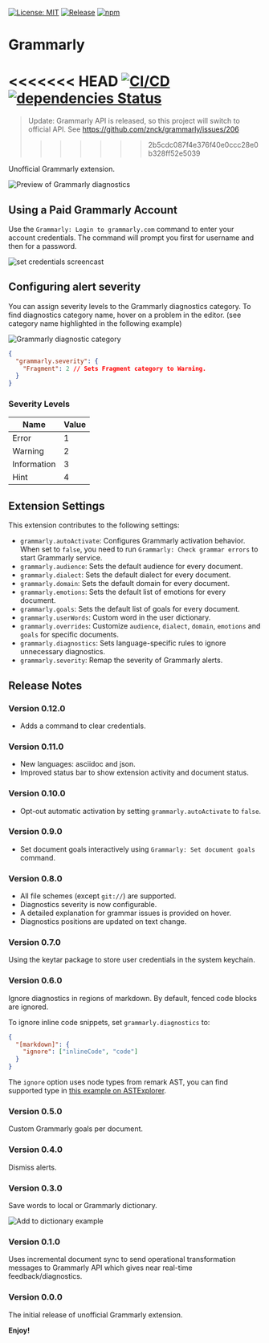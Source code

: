 [![License: MIT](https://img.shields.io/badge/License-MIT-green.svg)](https://opensource.org/licenses/MIT)
[![Release](https://img.shields.io/github/release/emacs-grammarly/unofficial-grammarly-language-server.svg?logo=github)](https://github.com/emacs-grammarly/unofficial-grammarly-language-server/releases/latest)
[![npm](https://img.shields.io/npm/v/@emacs-grammarly/unofficial-grammarly-language-server?logo=npm&color=green)](https://www.npmjs.com/package/@emacs-grammarly/unofficial-grammarly-language-server)

# Grammarly

<<<<<<< HEAD
[![CI/CD](https://github.com/emacs-grammarly/unofficial-grammarly-language-server/actions/workflows/ci.yaml/badge.svg)](https://github.com/emacs-grammarly/unofficial-grammarly-language-server/actions/workflows/ci.yaml)
[![dependencies Status](https://status.david-dm.org/gh/emacs-grammarly/unofficial-grammarly-language-server.svg)](https://david-dm.org/emacs-grammarly/unofficial-grammarly-language-server)
=======
> Update: Grammarly API is released, so this project will switch to official API. See https://github.com/znck/grammarly/issues/206
>>>>>>> 2b5cdc087f4e376f40e0ccc28e0b328ff52e5039

Unofficial Grammarly extension.

![Preview of Grammarly diagnostics](./extension/assets/screenshot1.png)

## Using a Paid Grammarly Account

Use the `Grammarly: Login to grammarly.com` command to enter your account credentials. The command will prompt you first for username and then for a password.

![set credentials screencast](./extension/assets/set-credentials-screencast.gif)

## Configuring alert severity

You can assign severity levels to the Grammarly diagnostics category. To find diagnostics category name, hover on a problem in the editor. (see category name highlighted in the following example)

![Grammarly diagnostic category](./extension/assets/category.png)

```json
{
  "grammarly.severity": {
    "Fragment": 2 // Sets Fragment category to Warning.
  }
}
```

### Severity Levels

| Name        | Value |
| ----------- | ----- |
| Error       | 1     |
| Warning     | 2     |
| Information | 3     |
| Hint        | 4     |

## Extension Settings

This extension contributes to the following settings:

- `grammarly.autoActivate`: Configures Grammarly activation behavior. When set to `false`, you need to run `Grammarly: Check grammar errors` to start Grammarly service.
- `grammarly.audience`: Sets the default audience for every document.
- `grammarly.dialect`: Sets the default dialect for every document.
- `grammarly.domain`: Sets the default domain for every document.
- `grammarly.emotions`: Sets the default list of emotions for every document.
- `grammarly.goals`: Sets the default list of goals for every document.
- `grammarly.userWords`: Custom word in the user dictionary.
- `grammarly.overrides`: Customize `audience`, `dialect`, `domain`, `emotions` and `goals` for specific documents.
- `grammarly.diagnostics`: Sets language-specific rules to ignore unnecessary diagnostics.
- `grammarly.severity`: Remap the severity of Grammarly alerts.

## Release Notes

### Version 0.12.0

- Adds a command to clear credentials.

### Version 0.11.0

- New languages: asciidoc and json.
- Improved status bar to show extension activity and document status.

### Version 0.10.0

- Opt-out automatic activation by setting `grammarly.autoActivate` to `false`.

### Version 0.9.0

- Set document goals interactively using `Grammarly: Set document goals` command.

### Version 0.8.0

- All file schemes (except `git://`) are supported.
- Diagnostics severity is now configurable.
- A detailed explanation for grammar issues is provided on hover.
- Diagnostics positions are updated on text change.

### Version 0.7.0

Using the keytar package to store user credentials in the system keychain.

### Version 0.6.0

Ignore diagnostics in regions of markdown. By default, fenced code blocks are ignored.

To ignore inline code snippets, set `grammarly.diagnostics` to:

```json
{
  "[markdown]": {
    "ignore": ["inlineCode", "code"]
  }
}
```

The `ignore` option uses node types from remark AST, you can find supported type in [this example on ASTExplorer](https://astexplorer.net/#/gist/6f869d3c43eed83a533b8146ac0f470b/latest).

### Version 0.5.0

Custom Grammarly goals per document.

### Version 0.4.0

Dismiss alerts.

### Version 0.3.0

Save words to local or Grammarly dictionary.

![Add to dictionary example](./extension/assets/screenshot2.png)

### Version 0.1.0

Uses incremental document sync to send operational transformation messages to Grammarly API which
gives near real-time feedback/diagnostics.

### Version 0.0.0

The initial release of unofficial Grammarly extension.

**Enjoy!**
